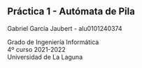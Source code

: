 ## Práctica 1 - Autómata de Pila

Gabriel García Jaubert - alu0101240374

Grado de Ingeniería Informática  
4º curso 2021-2022  
Universidad de La Laguna